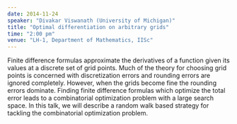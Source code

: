 ```yaml
---
date: 2014-11-24
speaker: "Divakar Viswanath (University of Michigan)"
title: "Optimal differentiation on arbitrary grids"
time: "2:00 pm" 
venue: "LH-1, Department of Mathematics, IISc"
---
```

Finite difference formulas approximate the derivatives of a function given its values at a discrete set of grid points. Much of the theory for choosing grid points is concerned with discretization errors and rounding errors are ignored completely. However, when the grids become fine the rounding errors dominate. Finding finite difference formulas which optimize the total error leads to a combinatorial optimization problem with a large search space. In this talk, we will describe a random walk based strategy for tackling the combinatorial optimization problem.
